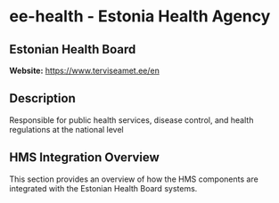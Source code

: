 # ee-health - Estonia Health Agency

## Estonian Health Board

**Website:** https://www.terviseamet.ee/en

## Description

Responsible for public health services, disease control, and health regulations at the national level

## HMS Integration Overview

This section provides an overview of how the HMS components are integrated with the Estonian Health Board systems.
